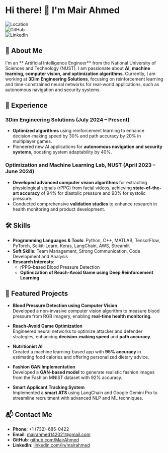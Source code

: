 # Hi there! 👋 I'm Mair Ahmed

![Location](https://img.shields.io/badge/Location-North%20Brunswick,%20NJ-blue)  
![GitHub](https://img.shields.io/badge/GitHub-MairAhmed-lightgrey?logo=github)  
![LinkedIn](https://img.shields.io/badge/LinkedIn-MairAhmed-blue?logo=linkedin)

## 💼 About Me
I'm an ** Artificial Intelligence Engineer** from the National University of Sciences and Technology (NUST). 
I am passionate about **AI, machine learning, computer vision, and optimization algorithms**. 
Currently, I am working at **3Dim Engineering Solutions**, focusing on reinforcement learning and time-constrained neural networks for real-world applications, 
such as autonomous navigation and security systems.

## 🚀 Experience

### 3Dim Engineering Solutions (July 2024 – Present)
- **Optimized algorithms** using reinforcement learning to enhance decision-making speed by 30% and path accuracy by 20% in multiplayer games.  
- Pioneered new AI applications for **autonomous navigation and security systems**, boosting system adaptability by 40%.  

### Optimization and Machine Learning Lab, NUST (April 2023 – June 2024)
- **Developed advanced computer vision algorithms** for extracting physiological signals (rPPG) from facial videos, 
achieving **state-of-the-art accuracy** of 94% for diastolic pressure and 90% for systolic pressure.  
- Conducted comprehensive **validation studies** to enhance research in health monitoring and product development.

## 🛠 Skills
- **Programming Languages & Tools**: Python, C++, MATLAB, TensorFlow, PyTorch, Scikit-Learn, Keras, LangChain, AWS, Streamlit  
- **Soft Skills**: Team Management, Strong Communication, Code Development and Analysis  
- **Research Interests**: 
  - rPPG-based Blood Pressure Detection  
  - **Optimization of Reach-Avoid Game using Deep Reinforcement Learning**

## 📂 Featured Projects
- **Blood Pressure Detection using Computer Vision**  
  Developed a non-invasive computer vision algorithm to measure blood pressure from RGB imagery, enabling **real-time health monitoring**.

- **Reach-Avoid Game Optimization**  
  Engineered neural networks to optimize attacker and defender strategies, enhancing **decision-making speed** and **path accuracy**.

- **Nutritionist AI**  
  Created a machine learning-based app with **95% accuracy** in estimating food calories and offering personalized dietary advice.

- **Fashion GAN Implementation**  
  Developed a **GAN-based model** to generate realistic fashion images from the Fashion MNIST dataset with 92% accuracy.

- **Smart Applicant Tracking System**  
  Implemented a **smart ATS** using LangChain and Google Gemini Pro to streamline recruitment with advanced NLP and ML techniques.

## 📬 Contact Me
- **Phone**: +1 (732)-685-0422  
- **Email**: mairahmed142021@gmail.com  
- **GitHub**: [github.com/MairAhmed](https://github.com/MairAhmed?tab=repositories)  
- **LinkedIn**: [linkedin.com/in/mairahmed](https://www.linkedin.com/in/mairahmed/)
